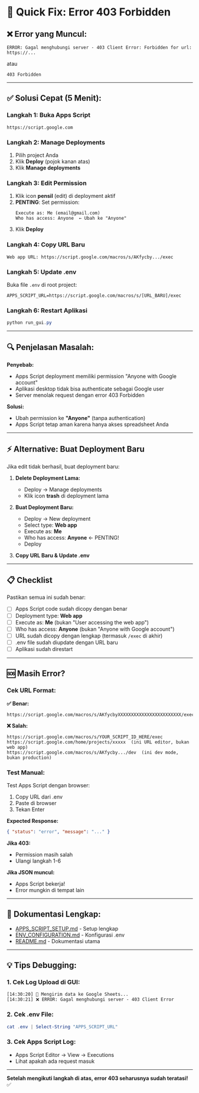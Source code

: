 # 🚨 Quick Fix: Error 403 Forbidden

## ❌ Error yang Muncul:

```
ERROR: Gagal menghubungi server - 403 Client Error: Forbidden for url: https://...
```

atau

```
403 Forbidden
```

---

## ✅ Solusi Cepat (5 Menit):

### Langkah 1: Buka Apps Script

```
https://script.google.com
```

### Langkah 2: Manage Deployments

1. Pilih project Anda
2. Klik **Deploy** (pojok kanan atas)
3. Klik **Manage deployments**

### Langkah 3: Edit Permission

1. Klik icon **pensil** (edit) di deployment aktif
2. **PENTING**: Set permission:
   ```
   Execute as: Me (email@gmail.com)
   Who has access: Anyone  ← Ubah ke "Anyone"
   ```
3. Klik **Deploy**

### Langkah 4: Copy URL Baru

```
Web app URL: https://script.google.com/macros/s/AKfycby.../exec
```

### Langkah 5: Update .env

Buka file `.env` di root project:

```env
APPS_SCRIPT_URL=https://script.google.com/macros/s/[URL_BARU]/exec
```

### Langkah 6: Restart Aplikasi

```powershell
python run_gui.py
```

---

## 🔍 Penjelasan Masalah:

**Penyebab:**

- Apps Script deployment memiliki permission "Anyone with Google account"
- Aplikasi desktop tidak bisa authenticate sebagai Google user
- Server menolak request dengan error 403 Forbidden

**Solusi:**

- Ubah permission ke **"Anyone"** (tanpa authentication)
- Apps Script tetap aman karena hanya akses spreadsheet Anda

---

## ⚡ Alternative: Buat Deployment Baru

Jika edit tidak berhasil, buat deployment baru:

1. **Delete Deployment Lama:**

   - Deploy → Manage deployments
   - Klik icon **trash** di deployment lama

2. **Buat Deployment Baru:**

   - Deploy → New deployment
   - Select type: **Web app**
   - Execute as: **Me**
   - Who has access: **Anyone** ← PENTING!
   - Deploy

3. **Copy URL Baru & Update .env**

---

## 📋 Checklist

Pastikan semua ini sudah benar:

- [ ] Apps Script code sudah dicopy dengan benar
- [ ] Deployment type: **Web app**
- [ ] Execute as: **Me** (bukan "User accessing the web app")
- [ ] Who has access: **Anyone** (bukan "Anyone with Google account")
- [ ] URL sudah dicopy dengan lengkap (termasuk `/exec` di akhir)
- [ ] .env file sudah diupdate dengan URL baru
- [ ] Aplikasi sudah direstart

---

## 🆘 Masih Error?

### Cek URL Format:

**✅ Benar:**

```
https://script.google.com/macros/s/AKfycbyXXXXXXXXXXXXXXXXXXXXXXXX/exec
```

**❌ Salah:**

```
https://script.google.com/macros/s/YOUR_SCRIPT_ID_HERE/exec
https://script.google.com/home/projects/xxxxx  (ini URL editor, bukan web app)
https://script.google.com/macros/s/AKfycby.../dev  (ini dev mode, bukan production)
```

### Test Manual:

Test Apps Script dengan browser:

1. Copy URL dari .env
2. Paste di browser
3. Tekan Enter

**Expected Response:**

```json
{ "status": "error", "message": "..." }
```

**Jika 403:**

- Permission masih salah
- Ulangi langkah 1-6

**Jika JSON muncul:**

- Apps Script bekerja!
- Error mungkin di tempat lain

---

## 📖 Dokumentasi Lengkap:

- [APPS_SCRIPT_SETUP.md](APPS_SCRIPT_SETUP.md) - Setup lengkap
- [ENV_CONFIGURATION.md](ENV_CONFIGURATION.md) - Konfigurasi .env
- [README.md](README.md) - Dokumentasi utama

---

## 💡 Tips Debugging:

### 1. Cek Log Upload di GUI:

```
[14:30:20] 🚀 Mengirim data ke Google Sheets...
[14:30:21] ❌ ERROR: Gagal menghubungi server - 403 Client Error
```

### 2. Cek .env File:

```powershell
cat .env | Select-String "APPS_SCRIPT_URL"
```

### 3. Cek Apps Script Log:

- Apps Script Editor → View → Executions
- Lihat apakah ada request masuk

---

**Setelah mengikuti langkah di atas, error 403 seharusnya sudah teratasi!** ✅
